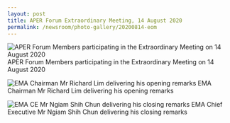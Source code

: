 ```yaml
---
layout: post
title: APER Forum Extraordinary Meeting, 14 August 2020
permalink: /newsroom/photo-gallery/20200814-eom
---
```

![APER Forum Members participating in the Extraordinary Meeting on 14 August 2020](/images/200814-aper-eom.jpg "APER2020 Extraordinary Meeting")
APER Forum Members participating in the Extraordinary Meeting on 14 August 2020

![EMA Chairman Mr Richard Lim delivering his opening remarks](/images/200814-ema-chairman-opening.jpg "EMA Chairman Opening Remarks")
EMA Chairman Mr Richard Lim delivering his opening remarks

![EMA CE Mr Ngiam Shih Chun delivering his closing remarks](/images/200814-ema-ce-closing.jpg "EMA CE Closing Remarks")
EMA Chief Executive Mr Ngiam Shih Chun delivering his closing remarks
